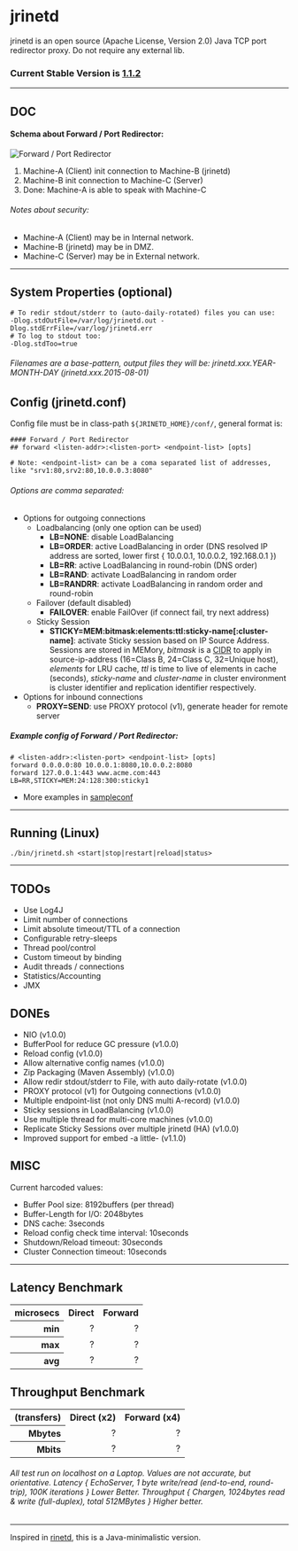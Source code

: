 # jrinetd

jrinetd is an open source (Apache License, Version 2.0) Java TCP port redirector proxy. Do not require any external lib.

### Current Stable Version is [1.1.2](https://maven-release.s3.amazonaws.com/release/org/javastack/jrinetd/1.1.2/jrinetd-1.1.2-bin.zip)

---

## DOC

#### Schema about Forward / Port Redirector:
    
![Forward / Port Redirector](https://raw.github.com/ggrandes/jrinetd/master/doc/forward_port.png "Forward / Port Redirector")

1. Machine-A (Client) init connection to Machine-B (jrinetd)
2. Machine-B init connection to Machine-C (Server)
3. Done: Machine-A is able to speak with Machine-C

###### Notes about security:

* Machine-A (Client) may be in Internal network.
* Machine-B (jrinetd) may be in DMZ.
* Machine-C (Server) may be in External network.

---

## System Properties (optional)

    # To redir stdout/stderr to (auto-daily-rotated) files you can use:
    -Dlog.stdOutFile=/var/log/jrinetd.out -Dlog.stdErrFile=/var/log/jrinetd.err
    # To log to stdout too:
    -Dlog.stdToo=true 

###### Filenames are a base-pattern, output files they will be: jrinetd.xxx.YEAR-MONTH-DAY (jrinetd.xxx.2015-08-01)

## Config (jrinetd.conf)

Config file must be in class-path `${JRINETD_HOME}/conf/`, general format is:

    #### Forward / Port Redirector
    ## forward <listen-addr>:<listen-port> <endpoint-list> [opts]
    
    # Note: <endpoint-list> can be a coma separated list of addresses, like "srv1:80,srv2:80,10.0.0.3:8080"
    
###### Options are comma separated:

* Options for outgoing connections
    * Loadbalancing (only one option can be used)
        * **LB=NONE**: disable LoadBalancing
        * **LB=ORDER**: active LoadBalancing in order (DNS resolved IP address are sorted, lower first { 10.0.0.1, 10.0.0.2, 192.168.0.1 })
        * **LB=RR**: active LoadBalancing in round-robin (DNS order)
        * **LB=RAND**: activate LoadBalancing in random order
        * **LB=RANDRR**: activate LoadBalancing in random order and round-robin
    * Failover (default disabled)
        * **FAILOVER**: enable FailOver (if connect fail, try next address)
    * Sticky Session
        * **STICKY=MEM:bitmask:elements:ttl:sticky-name[:cluster-name]**: activate Sticky session based on IP Source Address. Sessions are stored in MEMory, *bitmask* is a [CIDR](http://en.wikipedia.org/wiki/CIDR) to apply in source-ip-address (16=Class B, 24=Class C, 32=Unique host), *elements* for LRU cache, *ttl* is time to live of elements in cache (seconds), *sticky-name* and *cluster-name* in cluster environment is cluster identifier and replication identifier respectively. 
* Options for inbound connections
    * **PROXY=SEND**: use PROXY protocol (v1), generate header for remote server

##### Example config of Forward / Port Redirector:

    # <listen-addr>:<listen-port> <endpoint-list> [opts]
    forward 0.0.0.0:80 10.0.0.1:8080,10.0.0.2:8080
    forward 127.0.0.1:443 www.acme.com:443 LB=RR,STICKY=MEM:24:128:300:sticky1

* More examples in [sampleconf](https://github.com/ggrandes/jrinetd/blob/master/sampleconf/)

---

## Running (Linux)

    ./bin/jrinetd.sh <start|stop|restart|reload|status>

---

## TODOs

* Use Log4J
* Limit number of connections
* Limit absolute timeout/TTL of a connection
* Configurable retry-sleeps
* Thread pool/control
* Custom timeout by binding
* Audit threads / connections
* Statistics/Accounting
* JMX

## DONEs

* NIO (v1.0.0)
* BufferPool for reduce GC pressure (v1.0.0)
* Reload config (v1.0.0)
* Allow alternative config names (v1.0.0)
* Zip Packaging (Maven Assembly) (v1.0.0)
* Allow redir stdout/stderr to File, with auto daily-rotate (v1.0.0)
* PROXY protocol (v1) for Outgoing connections (v1.0.0)
* Multiple endpoint-list (not only DNS multi A-record) (v1.0.0)
* Sticky sessions in LoadBalancing (v1.0.0)
* Use multiple thread for multi-core machines (v1.0.0)
* Replicate Sticky Sessions over multiple jrinetd (HA) (v1.0.0)
* Improved support for embed -a little- (v1.1.0)

## MISC

Current harcoded values:

* Buffer Pool size: 8192buffers (per thread)
* Buffer-Length for I/O: 2048bytes
* DNS cache: 3seconds
* Reload config check time interval: 10seconds
* Shutdown/Reload timeout: 30seconds
* Cluster Connection timeout: 10seconds

---

## Latency Benchmark

<table>
  <tr align="right">
    <th>microsecs</th>
    <th>Direct</th>
    <th>Forward</th>
  </tr>
  <tr align="right">
    <th>min</th>
    <td>?</td>
    <td>?</td>
  </tr>
  <tr align="right">
    <th>max</th>
    <td>?</td>
    <td>?</td>
  </tr>
  <tr align="right">
    <th>avg</th>
    <td>?</td>
    <td>?</td>
  </tr>
</table>

## Throughput Benchmark

<table>
  <tr align="right">
    <th>(transfers)</th>
    <th>Direct (x2)</th>
    <th>Forward (x4)</th>
  </tr>
  <tr align="right">
    <th>Mbytes</th>
    <td>?</td>
    <td>?</td>
  </tr>
  <tr align="right">
    <th>Mbits</th>
    <td>?</td>
    <td>?</td>
  </tr>
</table>

###### All test run on localhost on a Laptop. Values are not accurate, but orientative. Latency { EchoServer, 1 byte write/read (end-to-end, round-trip), 100K iterations } Lower Better. Throughput { Chargen, 1024bytes read & write (full-duplex), total 512MBytes } Higher better.


---
Inspired in [rinetd](http://www.boutell.com/rinetd/), this is a Java-minimalistic version.
